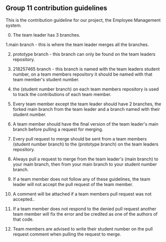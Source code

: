 Group 11 contribution guidelines
--------------------------------

This is the contribution guideline for our project, the Employee Management system.

0. The team leader has 3 branches.

1.main branch - this is where the team leader merges all the branches.

2. prototype branch - this branch can only be found
on the team leaders repository.

3. 218257465 branch - this branch is named with the team leaders student number,
on a team members repository it should be named with that team member's student number.

4. the (student number branch) on each team members repository
is used to track the contributions of each team member.

5. Every team member except the team leader should have 2 branches,
the forked main branch from the team leader and a branch named with their student number.

6. A team member should have the final version of the team leader's
main branch before pulling a request for merging.

7. Every pull request to merge should be sent from a 
team members (student number branch) to the (prototype branch) on the team leaders repository.

8. Always pull a request to merge from the team leader's (main branch) to your main branch,
then from your main branch to your student number branch.

9. If a team member does not follow any of these guidelines, 
the team leader will not accept the pull request of the team member.

10. A comment will be attached if a team members pull request was not accepted..

11. If a team member does not respond to the denied pull request
another team member will fix the error and be credited as one of the authors
of that code.

12. Team members are advised to write their student number
on the pull request comment when pulling the request to merge.
